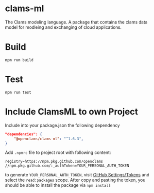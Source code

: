 # clams-ml
The Clams modeling language. A package that contains the clams data model for modleing and exchanging of cloud applications. 


# Build 

```shell
npm run build
```

# Test

```shell
npm run test
```

# Include ClamsML to own Project

Include into your package.json the following dependency
```json
"dependencies": {
    "@openclams/clams-ml": "^1.6.3",
}
```

Add `.npmrc` file to project root with following content:
```
registry=https://npm.pkg.github.com/openclams
//npm.pkg.github.com/:_authToken=YOUR_PERSONAL_AUTH_TOKEN
```
to generate `YOUR_PERSONAL_AUTH_TOKEN`, visit [GitHub Settings/Tokens](https://github.com/settings/tokens) and select the `read:packages` scope.
After copy and pasting the token, you should be able to install the package via `npm install`



